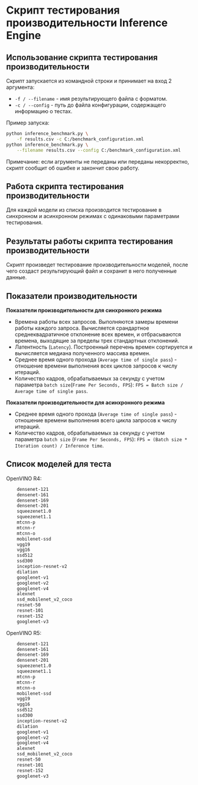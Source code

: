 # Скрипт тестирования производительности Inference Engine

## Использование скрипта тестирования производительности

Скрипт запускается из командной строки и принимает
на вход 2 аргумента:

- `-f / --filename` - имя результирующего файла с форматом.
- `-с / --config` - путь до файла конфигурации,
  содержащего информацию о тестах.

Пример запуска:  
```bash
python inference_benchmark.py \
    -f results.csv -c C:/benchmark_configuration.xml
python inference_benchmark.py \
    --filename results.csv --config C:/benchmark_configuration.xml
```

Примечание: если агрументы не переданы или переданы
некорректно, скрипт сообщит об ошибке и закончит свою работу.

## Работа скрипта тестирования производительности

Для каждой модели из списка производится тестирование в синхронном и
асинхронном режимах с одинаковыми параметрами тестирования.

## Результаты работы скрипта тестирования производительности

Скрипт произведет тестирование производительности моделей,
после чего создаст результирующий файл и сохранит в него полученные данные.

## Показатели производительности

**Показатели производительности для синхронного режима**

- Времена работы всех запросов. Выполняются замеры времени работы каждого
  запроса. Вычисляется срандартное среднеквадратичное отклонение всех
  времен, и отбрасываются времена, выходящие за пределы трех стандартных
  отклонений.
- Латентность (`Latency`). Построенный перечень времен сортируется
  и вычисляется медиана полученного массива времен.
- Среднее время одного прохода (`Average time of single pass`) -
  отношение времени выполнения всех циклов запросов к числу итераций.
- Количество кадров, обрабатываемых за секунду с учетом параметра
  `batch size`(`Frame Per Seconds, FPS`):
  `FPS = Batch size / Average time of single pass`.

**Показатели производительности для асинхронного режима**

- Среднее время одного прохода (`Average time of single pass`) -
  отношение времени выполнения всего цикла запросов к числу итераций.
- Количество кадров, обрабатываемых за секунду с учетом параметра
  `batch size` (`Frame Per Seconds, FPS`):
  `FPS = (Batch size * Iteration count) / Inference time`.

## Список моделей для теста

OpenVINO R4:
```bash
    densenet-121
    densenet-161
    densenet-169
    densenet-201
    squeezenet1.0
    squeezenet1.1
    mtcnn-p
    mtcnn-r
    mtcnn-o
    mobilenet-ssd
    vgg19
    vgg16
    ssd512
    ssd300
    inception-resnet-v2
    dilation
    googlenet-v1
    googlenet-v2
    googlenet-v4
    alexnet
    ssd_mobilenet_v2_coco
    resnet-50
    resnet-101
    resnet-152
    googlenet-v3
```

OpenVINO R5:
```bash
    densenet-121
    densenet-161
    densenet-169
    densenet-201
    squeezenet1.0
    squeezenet1.1
    mtcnn-p
    mtcnn-r
    mtcnn-o
    mobilenet-ssd
    vgg19
    vgg16
    ssd512
    ssd300
    inception-resnet-v2
    dilation
    googlenet-v1
    googlenet-v2
    googlenet-v4
    alexnet
    ssd_mobilenet_v2_coco
    resnet-50
    resnet-101
    resnet-152
    googlenet-v3
```